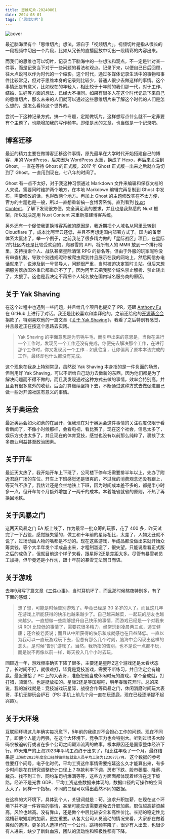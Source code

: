 ```yaml
---
title: 思维切片-20240801
date: 2024-08-01
tags: ['思维切片']
---
```


![cover](/images/posts/slice-of-mind-20240801-cover.jpg)

最近脑海里有个「思维切片」想法，源自于「视频切片」。视频切片是指从很长的一段视频中切出一个片段，比如从冗长的直播回放中切出一段精彩的内容出来。

而我们的思维也可以切片，记录当下脑海中的一些想法和观点，不一定是针对某一件事，而是记录当下对于一些问题的看法和观点。记录下来，以便自己日后回顾，往大点说可以作为时代的一个缩影。这个时代，通过多媒体记录生活中的事物和事件比较常见，但对于思维本身的记录则比较少，普通人很少去做这样的事情。这个事情还是有意义，比如现在的年轻人，相比较于十年前的我们那一代，对于工作、结婚、生娃等方面的想法，已经大不相同。如果有很多人在这个时代记录下来自己的思维切片，那么未来的人们就可以通过这些思维切片来了解这个时代的人们是怎么想的，是怎么看待这个世界的。

尝试一下这种记录方式，搞一个专题，定期做切片。这样想写点什么就不一定非要有个主题了，也能增加我的写作频率。即便是水的文章，也当做是一个记录吧。

## 博客迁移

最近的精力主要在做博客迁移这件事情，原先最早在大学时代开始搭建自己的博客，用的 WordPress，后来因为 WordPress 太重，换成了 Hexo，再后来关注到 Ghost，一直在等待 Ghost 的正式版，2017 年 Ghost 正式版一出来之后就立马切到了 Ghost。一直用到现在，七八年的时间了。

Ghost 有一点不太好，对于我这种习惯通过 Markdown 文件来编辑和保存文档的人来说，需要同时维护两个地方，在本地 Markdown 编辑完再复制到 Ghost 中发布，需要修改的话，也得改两个地方。再加上 Ghost 的主题修改实在不太方便，官方的主题也是一般，所以一直想重新搞一套博客系统。直到看到 [Nuxt Content](https://content.nuxt.com/)，了解下发现很方便，完全满足我的要求，并且也是我熟悉的 Nuxt 框架，所以就决定用 Nuxt Content 来重新搭建博客系统。

另外还有一个促使我更换博客系统的原因是，我近期把个人域名从阿里云转到 Cloudflare 了，成本比阿里云还低，并且不再想走国内部署方式了。国内的备案体系太蛋疼了，举一个例子，之前我花了很多精力做的「星际战区」项目，在星际2的社区内还是比较受欢迎的，爬暴雪的 API，将所有人的 MMR 放到一个排行榜里，支持搜索个人、战队甚至星际酒馆 RPG 的排名等。但由于外服的玩家昵称没有审查机制，导致个别违规昵称被爬虫爬到并且展示在我的网站上，然后网信办电话就来了，说涉及到一号领导人，问题很严重，当时被迫决定暂时关站。但后来想把服务器放国外重启都重启不了了，因为阿里云把我那个域名禁止解析、禁止转出了，太狠了。这也是我决定不再把个人域名放在国内域名服务商的原因。

## 关于 Yak Shaving
在这个过程中也遇到一些问题，并且给几个项目也提交了 PR，还跟 [Anthony Fu](https://antfu.me/) 在 GitHub 上进行了对话。我还是比较喜欢和崇拜他的，之前还给他的[开源基金会](https://opencollective.com/antfu7)捐款了。特别喜欢他的一篇文章《[关于 Yak Shaving](https://antfu.me/posts/about-yak-shaving-zh)》，我看了之后特别有感觉，并且最近正在按这个思路去实践。

> Yak Shaving 的字面意思是为剪牦牛毛，而引申出来的意思是，当你在进行一个工作时，发现另一个工作还没有完成，你便先去解决那个工作，在进行那个工作时，你又发现另一个工作… 如此往复，让你偏离了原本本该完成的工作，最终却也什么都没有完成。

这个现象在我身上特别常见，虽然说 Yak Shaving 本身指的是一件负面的场景，但利用好 Yak Shaving，可以不断给自己动力去做新的东西，因为他们都是为了解决问题而不得不做的。而且我发现通过这种方式去做的事情，效率会特别高，并且会有很多意外的收获。后面打算继续坚持下去，不断通过这种方式去做促进自己做一些对开源社区有意义的事情。

## 关于奥运会

最近奥运会如火如荼的在展开，但我现在对于奥运会这件事情的关注程度仅限于看看新闻了，不像小时候那样，会看电视，看比赛了。现在这个社会，信息太多了，娱乐方式也太多了，并且现在的体育竞技，感觉也没有以前那么纯粹了，裹挟了太多商业利益甚至政治因素。

## 关于开车

最近天太热了，我开始开车上下班了，公司楼下停车场需要排半年以上，先办了附近君庭广场的车位。开车上下班感觉还是很爽的，不过我的消费观念还没有跟上，等天气不热了，我估计还是会坐地铁上下班，因为时间成本差不多的，都是半小时多一点，但开车每个月额外增加了一两千的成本。本着能省就省的原则，不热了再换回地铁。

## 关于风暴之门

这两天风暴之门 EA 版上线了，作为最早一批众筹的玩家，花了 400 多，昨天试完了一下战役，感觉挺失望的，做工和十年前的星际相比，太差了，人物太丑就不说了，过场动画人物的嘴都是不动的。现在这些游戏，半成品都没做出来就开始众筹卖钱，等个大半年发个半成品出来，才粗制滥造了，很失望。只能说看看正式版之后的成色了，但就目前这个样子来看，跟星际2还是差距太多。尽管有暴雪老员工加持，但毕竟还是小作坊，跟十年前的暴雪无法同日而语。

## 关于游戏

去年9月写了篇文章《[三件小事](./three-small-things)》，当时耳机坏了，而且那时候熬夜特别多，有了下面的感慨：

> 想了想，可能是时候告别游戏了。毕竟已经是 30 多岁的人了。而且这几年在游戏上所能获得的快乐也越来越少了。自己越来越菜，一起玩的朋友也越来越少。一直想做一些能够提升自己快乐的事情，而游戏已经是一个对我来讲 ROI 比较低的事情了，需要花很多精力，经常玩到凌晨两三点，透支健康；还会被老婆说；而且从中所获得的快乐和成就感也在日益降低。一直以为我可以一直玩游戏玩下去，但总有那么几个时刻，脑海中会闪现出这样的念头，是时候“告别”游戏了。当然，我所指的告别，也不是说一点都不玩，而是说不再像以前一样，每天投入几个小时去玩。

回顾近一年，游戏频率确实下降了很多，主要还是星际2这个游戏还是太看状态了，长时间不打，就很难打，毕竟是竞技游戏，需要不断练习，并且注定会有输赢。最近重拾了 PC 上的大表哥，准备把他当成休闲时玩的游戏，拿个全成就，打打猎，骑骑马，也是挺放松的。星际2还是等国服吧，明年春暖花开时。总的来说，我的游戏就是：竞技游戏玩星际，战役合作等风暴之门，休闲消磨时间玩大表哥，手机无聊玩会炉石（PS: 手机上前几个月一直在玩逐鹿，现在已经逐渐提不起兴趣）。

## 关于大环境

互联网环境这几年确实每况愈下，5年前的我绝对不会担心工作的问题。现在不同了，即便个人能力再强，在这个大环境下，竞争压力也会特别大。听到过很多大龄码农被迫转行或者在多个公司之间颠沛流离的故事。根本原因还是国家整体经济下行。昨天难产的上海2023年平均工资终于出来了，相比往年晚了一个月。最终结果是 `上海市2023年度全口径城镇单位就业人员平均工资为12307元/月。` 这个数据的参考性要打个问号，电子化时代，平均工资这件事情需要拖延这么久才能算出来，有多少时间是花在研究调整统计口径上？存款利率下调、房市下跌、股市萎靡、降薪、裁员、找不到工作、网约车司机爆满等等，这些方方面面都体现着经济在走下坡路。经济不是光靠 GDP、平均工资这些数据来体现的，数据口径的可操作的空间太大了。同样一个指标，不同的口径可以得出截然不同的数据。

在这样的大环境下，具体到个人，关键词就是：苟。追求升职加薪，在现在这个环境下并不是一件容易的事情，甚至可能应该需要避免去升职加薪。职位越高薪资越高，风险也越高。没有靠山，还是做个中层比较安全和高性价比。长期的稳定性比跳槽获取短期的加薪，更加重要。从各大公司人员流动的情况来看，大家都在做着类似的选择。更多的人选择苟在一个公司，跳槽频率降了，很少有人出去，也很少有人进来，缺少了新鲜血液，团队的流动性和积极性都有下降。
